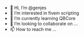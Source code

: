 - 👋 Hi, I’m @genjes
- 👀 I’m interested in fivem scripting
- 🌱 I’m currently learning QBCore
- 💞️ I’m looking to collaborate on ...
- 📫 How to reach me ...

<!---
genjes/genjes is a ✨ special ✨ repository because its `README.md` (this file) appears on your GitHub profile.
You can click the Preview link to take a look at your changes.
--->
